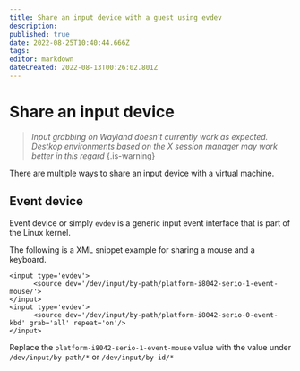 ```yaml
---
title: Share an input device with a guest using evdev
description: 
published: true
date: 2022-08-25T10:40:44.666Z
tags: 
editor: markdown
dateCreated: 2022-08-13T00:26:02.801Z
---
```


# Share an input device

> *Input grabbing on Wayland doesn't currently work as expected. Destkop environments based on the X session manager may work better in this regard*
{.is-warning}

There are multiple ways to share an input device with a virtual machine. 

## Event device

Event device or simply `evdev` is a generic input event interface that is part of the Linux kernel.

The following is a XML snippet example for sharing a mouse and a keyboard.

```
<input type='evdev'>
      <source dev='/dev/input/by-path/platform-i8042-serio-1-event-mouse/'>
</input>
<input type='evdev'>
      <source dev='/dev/input/by-path/platform-i8042-serio-0-event-kbd' grab='all' repeat='on'/>
</input>
```

Replace the `platform-i8042-serio-1-event-mouse` value with the value under `/dev/input/by-path/*` or `/dev/input/by-id/*`



